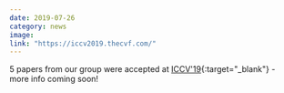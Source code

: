 ```yaml
---
date: 2019-07-26
category: news
image: 
link: "https://iccv2019.thecvf.com/"
---
```


5 papers from our group were accepted at [ICCV'19](https://iccv2019.thecvf.com/){:target="_blank"} - more info coming soon!

